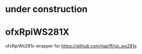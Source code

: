 # under construction
# ofxRpiWS281X
ofxRpiWs281x wrapper for https://github.com/jgarff/rpi_ws281x



